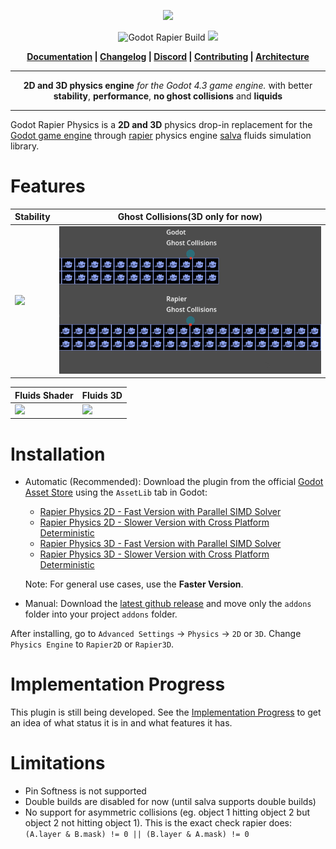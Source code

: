 <p align="center">
<img src="https://github.com/appsinacup/godot-rapier-physics/blob/main/logo.jpg?raw=true"/>
</p>
<p align="center">
        <img src="https://github.com/appsinacup/godot-rapier-physics/actions/workflows/runner.yml/badge.svg?branch=main"
            alt="Godot Rapier Build"></a>
        <img src="https://img.shields.io/badge/Godot-4.3-%23478cbf?logo=godot-engine&logoColor=white" />
</p>

<p align = "center">
    <strong>
        <a href="https://godot.rapier.rs">Documentation</a> | <a href="https://github.com/appsinacup/godot-rapier-physics/blob/main/CHANGELOG.md">Changelog</a> | <a href="https://discord.gg/56dMud8HYn">Discord</a> | <a href="https://github.com/appsinacup/godot-rapier-physics/blob/main/CONTRIBUTING.md">Contributing</a> | <a href="https://github.com/appsinacup/godot-rapier-physics/blob/main/ARCHITECTURE.md">Architecture</a>
    </strong>
</p>


-----

<p align = "center">
<b>2D and 3D physics engine</b>
<i>for the Godot 4.3 game engine.</i>
with better <b>stability</b>, <b>performance</b>, <b>no ghost collisions</b> and <b>liquids</b>
</p>

-----

Godot Rapier Physics is a **2D and 3D** physics drop-in replacement for the [Godot game engine](https://github.com/godotengine/godot) through [rapier](https://github.com/dimforge/rapier) physics engine [salva](https://github.com/dimforge/salva) fluids simulation library.


# Features

Stability|Ghost Collisions(3D only for now)
-|-
![](docs/rapier-vid.gif)|![](docs/ghost_collisions.gif)

Fluids Shader| Fluids 3D
-|-
![](docs/fluid_shader.gif)|![](docs/water_3d.gif)

# Installation

- Automatic (Recommended): Download the plugin from the official [Godot Asset Store](https://godotengine.org/asset-library/asset/2267) using the `AssetLib` tab in Godot:
    - [Rapier Physics 2D - Fast Version with Parallel SIMD Solver](https://godotengine.org/asset-library/asset/2267)
    - [Rapier Physics 2D - Slower Version with Cross Platform Deterministic](https://godotengine.org/asset-library/asset/2815)
    - [Rapier Physics 3D - Fast Version with Parallel SIMD Solver](https://godotengine.org/asset-library/asset/3084)
    - [Rapier Physics 3D - Slower Version with Cross Platform Deterministic](https://godotengine.org/asset-library/asset/3085)

    Note: For general use cases, use the **Faster Version**.

- Manual: Download the [latest github release](https://github.com/appsinacup/godot-rapier-physics/releases/latest) and move only the `addons` folder into your project `addons` folder.

After installing, go to `Advanced Settings` -> `Physics` -> `2D` or `3D`. Change `Physics Engine` to `Rapier2D` or `Rapier3D`.

# Implementation Progress

This plugin is still being developed. See the [Implementation Progress](https://godot.rapier.rs/docs/progress/) to get an idea of what status it is in and what features it has.

# Limitations

- Pin Softness is not supported
- Double builds are disabled for now (until salva supports double builds)
- No support for asymmetric collisions (eg. object 1 hitting object 2 but object 2 not hitting object 1). This is the exact check rapier does: `(A.layer & B.mask) != 0 || (B.layer & A.mask) != 0`